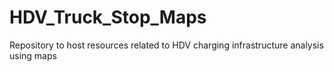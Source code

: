 # HDV_Truck_Stop_Maps
Repository to host resources related to HDV charging infrastructure analysis using maps
